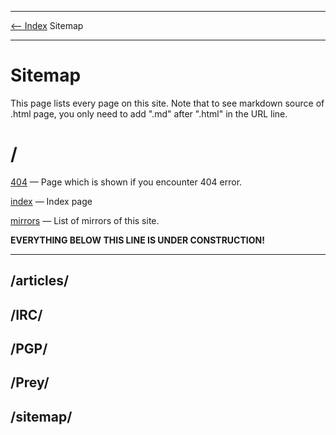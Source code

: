 <!DOCTYPE html>
<html>
<head>
<meta name="description" content="Sitemap" />
<meta name="keywords" content="Sitemap" />
<meta name="author" content="Mika Suomalainen" />
<meta charset="UTF-8" />
<link rel="canonical" href="http://mkaysi.github.com/sitemap/sitemap.html">
<title>Sitemap</title>
<link rel="stylesheet" type="text/css" href="../tyyli.css" />
</head>
<body>
<hr/>
<text align=left><a href="../index.html"><-- Index</a></text align>
<text align=center></text align>
<text align=left>Sitemap</text align>
<hr/>

# Sitemap

This page lists every page on this site.
Note that to see markdown source of .html page, you only need to add ".md" after ".html" in the URL line.

# /

[404] — Page which is shown if you encounter 404 error.

[index] — Index page

[mirrors] — List of mirrors of this site.

[/]:../index.html
[404]:../404.html
[index]:../index.html
[mirrors]:../mirrors.html

<strong>EVERYTHING BELOW THIS LINE IS UNDER CONSTRUCTION!</strong>
<hr/>

## /articles/

## /IRC/

## /PGP/

## /Prey/

## /sitemap/
